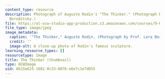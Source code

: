 ```yaml
---
content_type: resource
description: Photograph of Auguste Rodin's "The Thinker." (Photograph by Prof. Lera
  Boroditsky.)
file: https://ol-ocw-studio-app-production.s3.amazonaws.com/courses/9-69-foundations-of-cognition-spring-2003/8b15e62516810c330076e6e7c1e7d055_9-69s03-th.jpg
file_type: image/jpeg
image_metadata:
  caption: '"The Thinker," Auguste Rodin. (Photograph by Prof. Lera Boroditsky.)'
  credit: ''
  image-alt: A close-up photo of Rodin's famous sculpture.
learning_resource_types: []
resourcetype: Image
title: The Thinker (thumbnail)
type: OCWImage
uid: 8b15e625-1681-0c33-0076-e6e7c1e7d055
---
```

